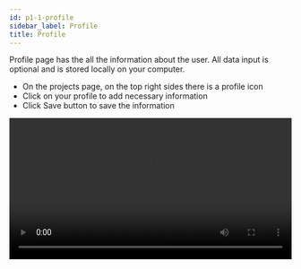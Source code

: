 ```yaml
---
id: p1-1-profile
sidebar_label: Profile
title: Profile
---
```


Profile page has the all the information about the user. All data input is optional and is stored locally on your computer.

- On the projects page, on the top right sides there is a profile icon
- Click on your profile to add necessary information
- Click Save button to save the information



<video controls src="/assets/profile.mov" width="100%" type="video/mov"/>